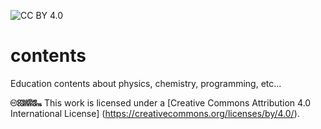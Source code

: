 ![CC BY 4.0](https://img.shields.io/badge/License-CC%20BY%204.0-lightgrey.svg)

# contents
Education contents about physics, chemistry, programming, etc...

<img src="cc.logo.large.png" alt="drawing" style="width:50px;" /> This work is licensed under a [Creative Commons Attribution 4.0 International License] (https://creativecommons.org/licenses/by/4.0/).